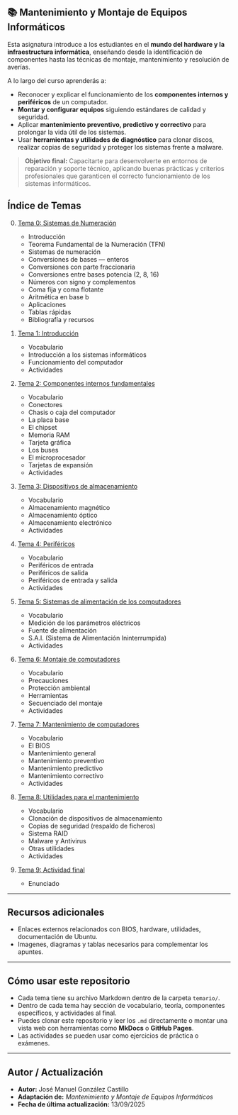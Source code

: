 
## 📚 Mantenimiento y Montaje de Equipos Informáticos

Esta asignatura introduce a los estudiantes en el **mundo del hardware y la infraestructura informática**, enseñando desde la identificación de componentes hasta las técnicas de montaje, mantenimiento y resolución de averías.

A lo largo del curso aprenderás a:

- Reconocer y explicar el funcionamiento de los **componentes internos y periféricos** de un computador.  
- **Montar y configurar equipos** siguiendo estándares de calidad y seguridad.  
- Aplicar **mantenimiento preventivo, predictivo y correctivo** para prolongar la vida útil de los sistemas.  
- Usar **herramientas y utilidades de diagnóstico** para clonar discos, realizar copias de seguridad y proteger los sistemas frente a malware.

> **Objetivo final:** Capacitarte para desenvolverte en entornos de reparación y soporte técnico, aplicando buenas prácticas y criterios profesionales que garanticen el correcto funcionamiento de los sistemas informáticos.


## Índice de Temas
0. [Tema 0: Sistemas de Numeración](temario/00_numeracion.md)  
     - Introducción  
     - Teorema Fundamental de la Numeración (TFN)  
     - Sistemas de numeración  
     - Conversiones de bases — enteros  
     - Conversiones con parte fraccionaria  
     - Conversiones entre bases potencia (2, 8, 16)  
     - Números con signo y complementos  
     - Coma fija y coma flotante  
     - Aritmética en base b  
     - Aplicaciones  
     - Tablas rápidas  
     - Bibliografía y recursos

     
1. [Tema 1: Introducción](temario/01_introduccion.md)  
   - Vocabulario  
   - Introducción a los sistemas informáticos  
   - Funcionamiento del computador  
   - Actividades  

2. [Tema 2: Componentes internos fundamentales](temario/02_componentes_internos.md)  
   - Vocabulario  
   - Conectores  
   - Chasis o caja del computador  
   - La placa base  
   - El chipset  
   - Memoria RAM  
   - Tarjeta gráfica  
   - Los buses  
   - El microprocesador  
   - Tarjetas de expansión  
   - Actividades  

3. [Tema 3: Dispositivos de almacenamiento](temario/03_dispositivos_almacenamiento.md)  
   - Vocabulario  
   - Almacenamiento magnético  
   - Almacenamiento óptico  
   - Almacenamiento electrónico  
   - Actividades  

4. [Tema 4: Periféricos](temario/04_perifericos.md)  
   - Vocabulario  
   - Periféricos de entrada  
   - Periféricos de salida  
   - Periféricos de entrada y salida  
   - Actividades  

5. [Tema 5: Sistemas de alimentación de los computadores](temario/05_alimentacion.md)  
   - Vocabulario  
   - Medición de los parámetros eléctricos  
   - Fuente de alimentación  
   - S.A.I. (Sistema de Alimentación Ininterrumpida)  
   - Actividades  

6. [Tema 6: Montaje de computadores](temario/06_montaje_computadores.md)  
   - Vocabulario  
   - Precauciones  
   - Protección ambiental  
   - Herramientas  
   - Secuenciado del montaje  
   - Actividades  

7. [Tema 7: Mantenimiento de computadores](temario/07_mantenimiento_computadores.md)  
   - Vocabulario  
   - El BIOS  
   - Mantenimiento general  
   - Mantenimiento preventivo  
   - Mantenimiento predictivo  
   - Mantenimiento correctivo  
   - Actividades  

8. [Tema 8: Utilidades para el mantenimiento](temario/08_utilidades_mantenimiento.md)  
   - Vocabulario  
   - Clonación de dispositivos de almacenamiento  
   - Copias de seguridad (respaldo de ficheros)  
   - Sistema RAID  
   - Malware y Antivirus  
   - Otras utilidades  
   - Actividades  

9. [Tema 9: Actividad final](temario/09_actividad_final.md)  
   - Enunciado  

---

## Recursos adicionales

- Enlaces externos relacionados con BIOS, hardware, utilidades, documentación de Ubuntu.  
- Imagenes, diagramas y tablas necesarios para complementar los apuntes.

---

## Cómo usar este repositorio

- Cada tema tiene su archivo Markdown dentro de la carpeta `temario/`.  
- Dentro de cada tema hay sección de vocabulario, teoría, componentes específicos, y actividades al final.  
- Puedes clonar este repositorio y leer los `.md` directamente o montar una vista web con herramientas como **MkDocs** o **GitHub Pages**.  
- Las actividades se pueden usar como ejercicios de práctica o exámenes.

---



## Autor / Actualización

- **Autor:** José Manuel González Castillo  
- **Adaptación de:** *Mantenimiento y Montaje de Equipos Informáticos*  
- **Fecha de última actualización:** 13/09/2025
